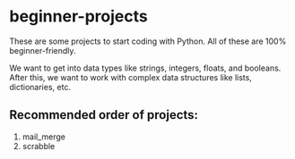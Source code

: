# beginner-projects
These are some projects to start coding with Python. All of these are 100% beginner-friendly.

We want to get into data types like strings, integers, floats, and booleans. After this, we want to work with complex data structures like lists, dictionaries, etc.

## Recommended order of projects:

1. mail_merge
2. scrabble

